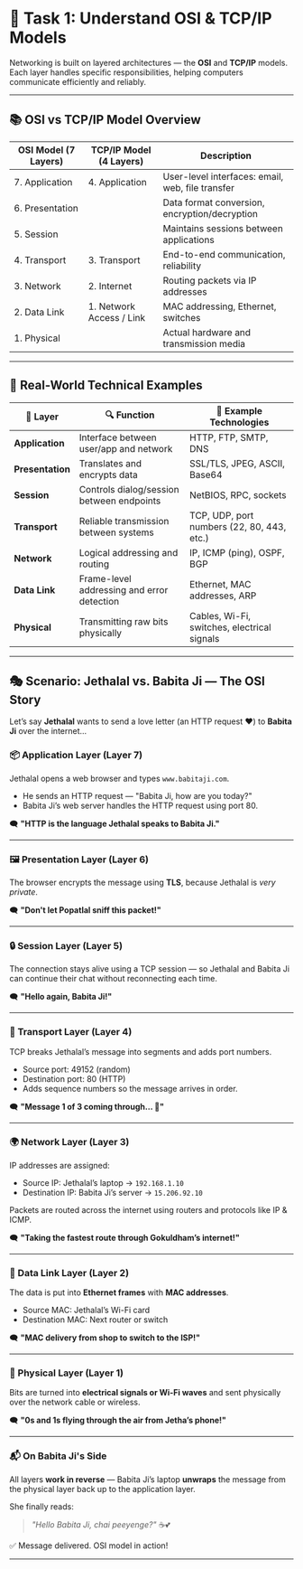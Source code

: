 # 🧠 Task 1: Understand OSI & TCP/IP Models

Networking is built on layered architectures — the **OSI** and **TCP/IP** models.  
Each layer handles specific responsibilities, helping computers communicate efficiently and reliably.

---

## 📚 OSI vs TCP/IP Model Overview

| OSI Model (7 Layers)        | TCP/IP Model (4 Layers)       | Description                                         |
|----------------------------|-------------------------------|-----------------------------------------------------|
| 7. Application             | 4. Application                 | User-level interfaces: email, web, file transfer    |
| 6. Presentation            |                               | Data format conversion, encryption/decryption       |
| 5. Session                 |                               | Maintains sessions between applications             |
| 4. Transport               | 3. Transport                   | End-to-end communication, reliability               |
| 3. Network                 | 2. Internet                    | Routing packets via IP addresses                    |
| 2. Data Link               | 1. Network Access / Link       | MAC addressing, Ethernet, switches                  |
| 1. Physical                |                               | Actual hardware and transmission media              |

---

## 🧪 Real-World Technical Examples

| 🧱 Layer         | 🔍 Function                                 | 🧰 Example Technologies                          |
|------------------|---------------------------------------------|--------------------------------------------------|
| **Application**  | Interface between user/app and network       | HTTP, FTP, SMTP, DNS                             |
| **Presentation** | Translates and encrypts data                 | SSL/TLS, JPEG, ASCII, Base64                     |
| **Session**      | Controls dialog/session between endpoints    | NetBIOS, RPC, sockets                            |
| **Transport**    | Reliable transmission between systems        | TCP, UDP, port numbers (22, 80, 443, etc.)       |
| **Network**      | Logical addressing and routing               | IP, ICMP (ping), OSPF, BGP                       |
| **Data Link**    | Frame-level addressing and error detection   | Ethernet, MAC addresses, ARP                     |
| **Physical**     | Transmitting raw bits physically             | Cables, Wi-Fi, switches, electrical signals      |

---

## 🎭 Scenario: Jethalal vs. Babita Ji — The OSI Story

Let’s say **Jethalal** wants to send a love letter (an HTTP request ❤️) to **Babita Ji** over the internet...

### 📦 Application Layer (Layer 7)
Jethalal opens a web browser and types `www.babitaji.com`.

- He sends an HTTP request — "Babita Ji, how are you today?"
- Babita Ji’s web server handles the HTTP request using port 80.

🗨️ **"HTTP is the language Jethalal speaks to Babita Ji."**

---

### 🖼️ Presentation Layer (Layer 6)
The browser encrypts the message using **TLS**, because Jethalal is *very private*.

🗨️ **"Don't let Popatlal sniff this packet!"**

---

### 🔒 Session Layer (Layer 5)
The connection stays alive using a TCP session — so Jethalal and Babita Ji can continue their chat without reconnecting each time.

🗨️ **"Hello again, Babita Ji!"**

---

### 🚚 Transport Layer (Layer 4)
TCP breaks Jethalal’s message into segments and adds port numbers.

- Source port: 49152 (random)
- Destination port: 80 (HTTP)
- Adds sequence numbers so the message arrives in order.

🗨️ **"Message 1 of 3 coming through… 💌"**

---

### 🌍 Network Layer (Layer 3)
IP addresses are assigned:

- Source IP: Jethalal’s laptop → `192.168.1.10`
- Destination IP: Babita Ji’s server → `15.206.92.10`

Packets are routed across the internet using routers and protocols like IP & ICMP.

🗨️ **"Taking the fastest route through Gokuldham’s internet!"**

---

### 🧷 Data Link Layer (Layer 2)
The data is put into **Ethernet frames** with **MAC addresses**.

- Source MAC: Jethalal’s Wi-Fi card
- Destination MAC: Next router or switch

🗨️ **"MAC delivery from shop to switch to the ISP!"**

---

### 🔌 Physical Layer (Layer 1)
Bits are turned into **electrical signals or Wi-Fi waves** and sent physically over the network cable or wireless.

🗨️ **"0s and 1s flying through the air from Jetha’s phone!"**

---

### 📬 On Babita Ji's Side
All layers **work in reverse** — Babita Ji’s laptop **unwraps** the message from the physical layer back up to the application layer.

She finally reads:  
> *"Hello Babita Ji, chai peeyenge?"* ☕💕

✅ Message delivered. OSI model in action!

---

